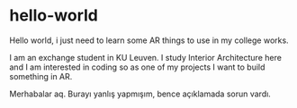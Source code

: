 # hello-world
Hello world, i just need to learn some AR things to use in my college works.

I am an exchange student in KU Leuven. I study Interior Architecture here and I am interested in coding so as one of my projects I want to build something in AR.

Merhabalar aq. Burayı yanlış yapmışım, bence açıklamada sorun vardı.
